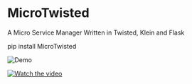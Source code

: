 # MicroTwisted
A Micro Service Manager Written in Twisted, Klein and Flask

pip install MicroTwisted

![Demo](https://i.imgur.com/j4fMKwR.gif)

[![Watch the video]()](https://i.imgur.com/FCfWYrH.mp4)
